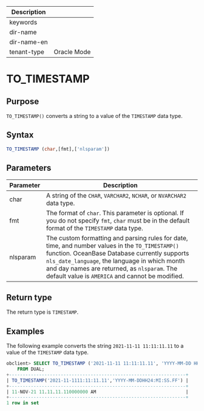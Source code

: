 | Description   |                 |
|---------------|-----------------|
| keywords      |                 |
| dir-name      |                 |
| dir-name-en   |                 |
| tenant-type   | Oracle Mode     |

# TO_TIMESTAMP

## Purpose

`TO_TIMESTAMP()` converts a string to a value of the `TIMESTAMP` data type.

## Syntax

```sql
TO_TIMESTAMP (char,[fmt],['nlsparam'])
```

## Parameters

| Parameter | Description |
|----------|--------------------------------------------------------------------|
| char | A string of the `CHAR`, `VARCHAR2`, `NCHAR`, or `NVARCHAR2` data type.  |
| fmt | The format of `char`. This parameter is optional. If you do not specify `fmt`, `char` must be in the default format of the `TIMESTAMP` data type.  |
| nlsparam | The custom formatting and parsing rules for date, time, and number values in the `TO_TIMESTAMP()` function. OceanBase Database currently supports `nls_date_language`, the language in which month and day names are returned, as `nlsparam`. The default value is `AMERICA` and cannot be modified.  |

## Return type

The return type is `TIMESTAMP`.

## Examples

The following example converts the string `2021-11-11 11:11:11.11` to a value of the `TIMESTAMP` data type.

```sql
obclient> SELECT TO_TIMESTAMP ('2021-11-11 11:11:11.11', 'YYYY-MM-DD HH24:MI:SS.FF')
    FROM DUAL;
+-----------------------------------------------------------------+
| TO_TIMESTAMP('2021-11-1111:11:11.11','YYYY-MM-DDHH24:MI:SS.FF') |
+-----------------------------------------------------------------+
| 11-NOV-21 11.11.11.110000000 AM                                 |
+-----------------------------------------------------------------+
1 row in set
```
